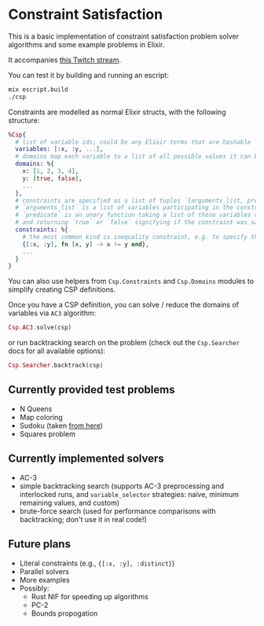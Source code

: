 # Constraint Satisfaction

This is a basic implementation of constraint satisfaction problem solver algorithms and some example problems in Elixir.

It accompanies [this Twitch stream](https://www.twitch.tv/videos/572863390).

You can test it by building and running an escript:

```bash
mix escript.build
./csp
```

Constraints are modelled as normal Elixir structs, with the following structure:

```elixir
%Csp{
  # list of variable ids; could be any Elixir terms that are hashable
  variables: [:x, :y, ...],
  # domains map each variable to a list of all possible values it can be assigned to
  domains: %{
    x: [1, 2, 3, 4],
    y: [true, false],
    ...
  },
  # constraints are specified as a list of tuples `{arguments_list, predicate}`.
  # `arguments_list` is a list of variables participating in the constraint.
  # `predicate` is an unary function taking a list of those variables values (in the same order)
  # and returning `true` or `false` signifying if the constraint was satisfied
  constraints: %{
    # the most common kind is inequality constraint, e.g. to specify that x != y:
    {[:x, :y], fn [x, y] -> x != y end},
    ...
  }
}
```

You can also use helpers from `Csp.Constraints` and `Csp.Domains` modules to simplify creating CSP definitions.

Once you have a CSP definition, you can solve / reduce the domains of variables via `AC3` algorithm:

```elixir
Csp.AC3.solve(csp)
```

or run backtracking search on the problem (check out the `Csp.Searcher` docs for all available options):

```elixir
Csp.Searcher.backtrack(csp)
```

## Currently provided test problems

- N Queens
- Map coloring
- Sudoku (taken [from here](https://en.wikipedia.org/wiki/Sudoku))
- Squares problem

## Currently implemented solvers

- AC-3
- simple backtracking search (supports AC-3 preprocessing and interlocked runs, and `variable_selector` strategies:
naïve, minimum remaining values, and custom)
- brute-force search (used for performance comparisons with backtracking; don't use it in real code!)

## Future plans

- Literal constraints (e.g., `{[:x, :y], :distinct}`)
- Parallel solvers
- More examples
- Possibly:
  - Rust NIF for speeding up algorithms
  - PC-2
  - Bounds propogation
